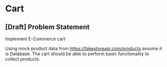 # Cart

## [Draft] Problem Statement

Implement E-Commerce cart

Using mock product data from https://fakestoreapi.com/products assume it is Database.
The cart should be able to perform basic functionality to collect products.
